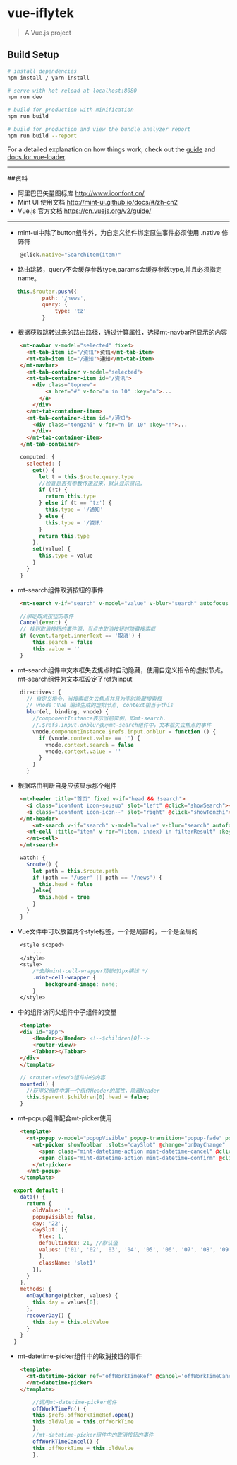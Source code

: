 # vue-iflytek

> A Vue.js project

## Build Setup

``` bash
# install dependencies
npm install / yarn install

# serve with hot reload at localhost:8080
npm run dev

# build for production with minification
npm run build

# build for production and view the bundle analyzer report
npm run build --report
```

For a detailed explanation on how things work, check out the [guide](http://vuejs-templates.github.io/webpack/) and [docs for vue-loader](http://vuejs.github.io/vue-loader).

---
##资料
* 阿里巴巴矢量图标库 http://www.iconfont.cn/
* Mint UI 使用文档 http://mint-ui.github.io/docs/#/zh-cn2
* Vue.js 官方文档 https://cn.vuejs.org/v2/guide/

---


* mint-ui中除了button组件外，为自定义组件绑定原生事件必须使用 .native 修饰符 
```javascript
    @click.native="SearchItem(item)"
```

* 路由跳转，query不会缓存参数type,params会缓存参数type,并且必须指定name。
 ```javascript
    this.$router.push({
            path: '/news',
            query: {
                type: 'tz'
            }
```

* 根据获取跳转过来的路由路径，通过计算属性，选择mt-navbar所显示的内容
```html
    <mt-navbar v-model="selected" fixed>
      <mt-tab-item id="/资讯">资讯</mt-tab-item>
      <mt-tab-item id="/通知">通知</mt-tab-item>
    </mt-navbar>
      <mt-tab-container v-model="selected">
      <mt-tab-container-item id="/资讯">
        <div class="topnew">
            <a href="#" v-for="n in 10" :key="n">...
          </a>
        </div>
      </mt-tab-container-item>
      <mt-tab-container-item id="/通知">
        <div class="tongzhi" v-for="n in 10" :key="n">...
        </div>
      </mt-tab-container-item>
    </mt-tab-container>
```
```javascript
    computed: {
      selected: {
        get() {
          let t = this.$route.query.type
          //检查是否有参数传递过来，默认显示资讯，
          if (!t) {
            return this.type
          } else if (t == 'tz') {
            this.type = '/通知'
          } else {
            this.type = '/资讯'
          }
          return this.type
        },
        set(value) {
          this.type = value
        }
      }
    }
```

* mt-search组件取消按钮的事件
```html
    <mt-search v-if="search" v-model="value" v-blur="search" autofocus placeholder="搜索" @keyup.enter.native="Search" @click.native="Cancel">
```
```javascript
    //绑定取消按钮的事件
    Cancel(event) {
    // 找到取消按钮的事件源，当点击取消按钮时隐藏搜索框
    if (event.target.innerText == '取消') {
        this.search = false
        this.value = ''
    }
```

* mt-search组件中文本框失去焦点时自动隐藏，使用自定义指令的虚拟节点。mt-search组件为文本框设定了ref为input
```javascript
    directives: {
      // 自定义指令，当搜索框失去焦点并且为空时隐藏搜索框
      // vnode：Vue 编译生成的虚拟节点, context相当于this
      blur(el, binding, vnode) {
        //componentInstance表示当前实例，即mt-search. 
        //.$refs.input.onblur表示mt-search组件中，文本框失去焦点的事件
        vnode.componentInstance.$refs.input.onblur = function () {
          if (vnode.context.value == '') {
            vnode.context.search = false
            vnode.context.value = ''
          }
        }
      }
```

* 根据路由判断自身应该显示那个组件
```html
    <mt-header title="首页" fixed v-if="head && !search">
      <i class="iconfont icon-sousuo" slot="left" @click="showSearch"></i>
      <i class="iconfont icon-icon--" slot="right" @click="showTonzhi"></i>
    </mt-header>
        <mt-search v-if="search" v-model="value" v-blur="search" autofocus placeholder="搜索" @keyup.enter.native="Search" @click.native="Cancel">
      <mt-cell :title="item" v-for="(item, index) in filterResult" :key="index" @click.native="SearchItem(item)">
      </mt-cell>
    </mt-search>
```
```javascript
    watch: {
      $route() {
        let path = this.$route.path
        if (path == '/user' || path == '/news') {
          this.head = false
        }else{
          this.head = true
        }
      }
    }
```

* Vue文件中可以放置两个style标签，一个是局部的，一个是全局的
```css
    <style scoped>
        ...
    </style>
    <style>
        /*去除mint-cell-wrapper顶部的1px横线 */
        .mint-cell-wrapper {
            background-image: none;
        }
    </style>
```

* <router-view/>中的组件访问父组件中子组件的变量
```html
    <template>
    <div id="app">
        <Header></Header> <!--$children[0]-->
        <router-view/>
        <Tabbar></Tabbar>
    </div>
    </template>
```
```javascript
    // <router-view/>组件中的内容
    mounted() {
      //获得父组件中第一个组件Header的属性，隐藏Header
      this.$parent.$children[0].head = false;
    }
```

* mt-popup组件配合mt-picker使用
```html
    <template>
      <mt-popup v-model="popupVisible" popup-transition="popup-fade" position="bottom">
        <mt-picker showToolbar :slots="daySlot" @change="onDayChange" :visible-item-count="5">
          <span class="mint-datetime-action mint-datetime-cancel" @click="popupVisible = false;recoverDay()">取消</span>
          <span class="mint-datetime-action mint-datetime-confirm" @click="popupVisible = false">确认</span>
        </mt-picker>
      </mt-popup>
    </template>
```
```javascript
  export default {
    data() {
      return {
        oldValue: '',
        popupVisible: false,
        day: '22',
        daySlot: [{
          flex: 1,
          defaultIndex: 21, //默认值
          values: ['01', '02', '03', '04', '05', '06', '07', '08', '09', '10', '11', '12', '13', '14', '15', '16','17', '18', '19', '20', '21', '22', '23', '24', '25', '26'
          ],
          className: 'slot1'
        }],
      }
    },
    methods: {
      onDayChange(picker, values) {
        this.day = values[0];
      },
      recoverDay() {
        this.day = this.oldValue
      }
    }
  }
```

* mt-datetime-picker组件中的取消按钮的事件
```html
    <template>
      <mt-datetime-picker ref="offWorkTimeRef" @cancel='offWorkTimeCancel' type="time" v-model="offWorkTime">
      </mt-datetime-picker>
    </template>
```
```javascript
        //调用mt-datetime-picker组件
        offWorkTimeFn() {
        this.$refs.offWorkTimeRef.open()
        this.oldValue = this.offWorkTime
        },
        //mt-datetime-picker组件中的取消按钮的事件
        offWorkTimeCancel() {
        this.offWorkTime = this.oldValue
        },
```